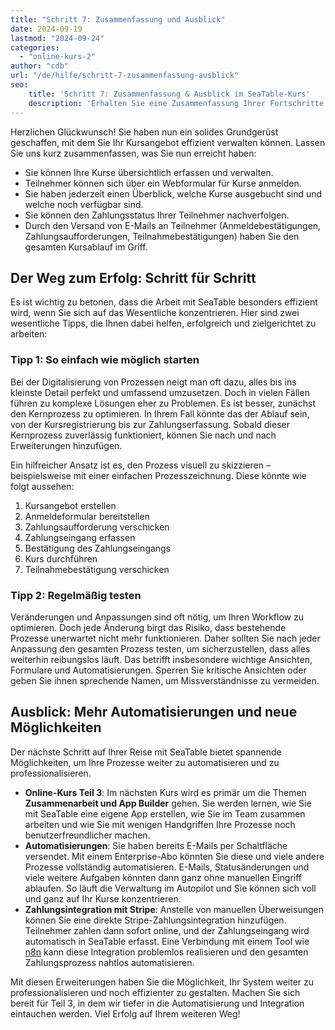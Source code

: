 ```yaml
---
title: "Schritt 7: Zusammenfassung und Ausblick"
date: 2024-09-19
lastmod: "2024-09-24"
categories: 
  - "online-kurs-2"
author: "cdb"
url: "/de/hilfe/schritt-7-zusammenfassung-ausblick"
seo:
    title: 'Schritt 7: Zusammenfassung & Ausblick im SeaTable-Kurs'
    description: 'Erhalten Sie eine Zusammenfassung Ihrer Fortschritte im SeaTable-Kurs und lesen Sie, wie Automatisierungen und neue Integrationen den workflow verbessern.'
---
```


Herzlichen Glückwunsch! Sie haben nun ein solides Grundgerüst geschaffen, mit dem Sie Ihr Kursangebot effizient verwalten können. Lassen Sie uns kurz zusammenfassen, was Sie nun erreicht haben:

- Sie können Ihre Kurse übersichtlich erfassen und verwalten.
- Teilnehmer können sich über ein Webformular für Kurse anmelden.
- Sie haben jederzeit einen Überblick, welche Kurse ausgebucht sind und welche noch verfügbar sind.
- Sie können den Zahlungsstatus Ihrer Teilnehmer nachverfolgen.
- Durch den Versand von E-Mails an Teilnehmer (Anmeldebestätigungen, Zahlungsaufforderungen, Teilnahmebestätigungen) haben Sie den gesamten Kursablauf im Griff.

## Der Weg zum Erfolg: Schritt für Schritt

Es ist wichtig zu betonen, dass die Arbeit mit SeaTable besonders effizient wird, wenn Sie sich auf das Wesentliche konzentrieren. Hier sind zwei wesentliche Tipps, die Ihnen dabei helfen, erfolgreich und zielgerichtet zu arbeiten:

### Tipp 1: So einfach wie möglich starten

Bei der Digitalisierung von Prozessen neigt man oft dazu, alles bis ins kleinste Detail perfekt und umfassend umzusetzen. Doch in vielen Fällen führen zu komplexe Lösungen eher zu Problemen. Es ist besser, zunächst den Kernprozess zu optimieren. In Ihrem Fall könnte das der Ablauf sein, von der Kursregistrierung bis zur Zahlungserfassung. Sobald dieser Kernprozess zuverlässig funktioniert, können Sie nach und nach Erweiterungen hinzufügen.

Ein hilfreicher Ansatz ist es, den Prozess visuell zu skizzieren – beispielsweise mit einer einfachen Prozesszeichnung. Diese könnte wie folgt aussehen:

1. Kursangebot erstellen
2. Anmeldeformular bereitstellen
3. Zahlungsaufforderung verschicken
4. Zahlungseingang erfassen
5. Bestätigung des Zahlungseingangs
6. Kurs durchführen
7. Teilnahmebestätigung verschicken

### Tipp 2: Regelmäßig testen

Veränderungen und Anpassungen sind oft nötig, um Ihren Workflow zu optimieren. Doch jede Änderung birgt das Risiko, dass bestehende Prozesse unerwartet nicht mehr funktionieren. Daher sollten Sie nach jeder Anpassung den gesamten Prozess testen, um sicherzustellen, dass alles weiterhin reibungslos läuft. Das betrifft insbesondere wichtige Ansichten, Formulare und Automatisierungen. Sperren Sie kritische Ansichten oder geben Sie ihnen sprechende Namen, um Missverständnisse zu vermeiden.

## Ausblick: Mehr Automatisierungen und neue Möglichkeiten

Der nächste Schritt auf Ihrer Reise mit SeaTable bietet spannende Möglichkeiten, um Ihre Prozesse weiter zu automatisieren und zu professionalisieren.

- **Online-Kurs Teil 3**: Im nächsten Kurs wird es primär um die Themen **Zusammenarbeit und App Builder** gehen. Sie werden lernen, wie Sie mit SeaTable eine eigene App erstellen, wie Sie im Team zusammen arbeiten und wie Sie mit wenigen Handgriffen Ihre Prozesse noch benutzerfreundlicher machen.
- **Automatisierungen**: Sie haben bereits E-Mails per Schaltfläche versendet. Mit einem Enterprise-Abo könnten Sie diese und viele andere Prozesse vollständig automatisieren. E-Mails, Statusänderungen und viele weitere Aufgaben könnten dann ganz ohne manuellen Eingriff ablaufen. So läuft die Verwaltung im Autopilot und Sie können sich voll und ganz auf Ihr Kurse konzentrieren.
- **Zahlungsintegration mit Stripe**: Anstelle von manuellen Überweisungen können Sie eine direkte Stripe-Zahlungsintegration hinzufügen. Teilnehmer zahlen dann sofort online, und der Zahlungseingang wird automatisch in SeaTable erfasst. Eine Verbindung mit einem Tool wie [n8n](https://n8n.io) kann diese Integration problemlos realisieren und den gesamten Zahlungsprozess nahtlos automatisieren.

Mit diesen Erweiterungen haben Sie die Möglichkeit, Ihr System weiter zu professionalisieren und noch effizienter zu gestalten. Machen Sie sich bereit für Teil 3, in dem wir tiefer in die Automatisierung und Integration eintauchen werden. Viel Erfolg auf Ihrem weiteren Weg!
